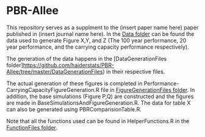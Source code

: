# PBR-Allee

This repository serves as a supplment to the (insert paper name here) paper published in (insert journal name here). In the [Data folder](https://github.com/haiderstats/PBR-Allee/tree/master/Data) can be found the data used to generate Figure X,Y, and Z (The 100 year performance, 20 year performance, and the carrying capacity performance respectively). 

The generation of the data happens in the [DataGenerationFiles folder]https://github.com/haiderstats/PBR-Allee/tree/master/DataGenerationFiles) in their respective files.

The actual generation of these figures is completed in Performance-CarryingCapacityFigureGeneration.R file in  [FigureGenerationFiles folder](https://github.com/haiderstats/PBR-Allee/tree/master/FigureGenerationFiles). In addition, the base simulations (Figure P,Q) are constructed and the figures are made in BaseSimulationsAndFigureGeneration.R. The data for table X can also be generated using PBRComparisionTable.R.

Note that all the functions used can be found in HelperFunctions.R in the [FunctionFiles folder](https://github.com/haiderstats/PBR-Allee/tree/master/FunctionFiles).

